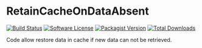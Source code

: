 # RetainCacheOnDataAbsent

[![Build Status](https://travis-ci.org/AndyDune/RetainCacheOnDataAbsent.svg?branch=master)](https://travis-ci.org/AndyDune/RetainCacheOnDataAbsent)
[![Software License](https://img.shields.io/badge/license-MIT-brightgreen.svg?style=flat-square)](LICENSE)
[![Packagist Version](https://img.shields.io/packagist/v/andydune/retain-cache-on-data-absent.svg?style=flat-square)](https://packagist.org/packages/andydune/retain-cache-on-data-absent)
[![Total Downloads](https://img.shields.io/packagist/dt/andydune/retain-cache-on-data-absent.svg?style=flat-square)](https://packagist.org/packages/andydune/retain-cache-on-data-absent)


Code allow restore data in cache if new data can not be retrieved.
